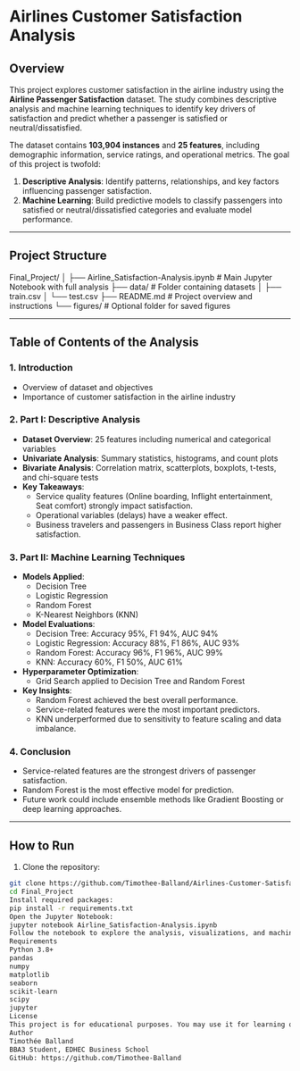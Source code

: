 # Airlines Customer Satisfaction Analysis

## Overview
This project explores customer satisfaction in the airline industry using the **Airline Passenger Satisfaction** dataset. The study combines descriptive analysis and machine learning techniques to identify key drivers of satisfaction and predict whether a passenger is satisfied or neutral/dissatisfied.

The dataset contains **103,904 instances** and **25 features**, including demographic information, service ratings, and operational metrics. The goal of this project is twofold:

1. **Descriptive Analysis**: Identify patterns, relationships, and key factors influencing passenger satisfaction.
2. **Machine Learning**: Build predictive models to classify passengers into satisfied or neutral/dissatisfied categories and evaluate model performance.

---

## Project Structure

Final_Project/
│
├── Airline_Satisfaction-Analysis.ipynb # Main Jupyter Notebook with full analysis
├── data/ # Folder containing datasets
│ ├── train.csv
│ └── test.csv
├── README.md # Project overview and instructions
└── figures/ # Optional folder for saved figures

---

## Table of Contents of the Analysis

### 1. Introduction
- Overview of dataset and objectives
- Importance of customer satisfaction in the airline industry

### 2. Part I: Descriptive Analysis
- **Dataset Overview**: 25 features including numerical and categorical variables
- **Univariate Analysis**: Summary statistics, histograms, and count plots
- **Bivariate Analysis**: Correlation matrix, scatterplots, boxplots, t-tests, and chi-square tests
- **Key Takeaways**:
  - Service quality features (Online boarding, Inflight entertainment, Seat comfort) strongly impact satisfaction.
  - Operational variables (delays) have a weaker effect.
  - Business travelers and passengers in Business Class report higher satisfaction.

### 3. Part II: Machine Learning Techniques
- **Models Applied**:
  - Decision Tree
  - Logistic Regression
  - Random Forest
  - K-Nearest Neighbors (KNN)
- **Model Evaluations**:
  - Decision Tree: Accuracy 95%, F1 94%, AUC 94%
  - Logistic Regression: Accuracy 88%, F1 86%, AUC 93%
  - Random Forest: Accuracy 96%, F1 96%, AUC 99%
  - KNN: Accuracy 60%, F1 50%, AUC 61%
- **Hyperparameter Optimization**:
  - Grid Search applied to Decision Tree and Random Forest
- **Key Insights**:
  - Random Forest achieved the best overall performance.
  - Service-related features were the most important predictors.
  - KNN underperformed due to sensitivity to feature scaling and data imbalance.

### 4. Conclusion
- Service-related features are the strongest drivers of passenger satisfaction.
- Random Forest is the most effective model for prediction.
- Future work could include ensemble methods like Gradient Boosting or deep learning approaches.

---

## How to Run

1. Clone the repository:

```bash
git clone https://github.com/Timothee-Balland/Airlines-Customer-Satisfaction-Report.git
cd Final_Project
Install required packages:
pip install -r requirements.txt
Open the Jupyter Notebook:
jupyter notebook Airline_Satisfaction-Analysis.ipynb
Follow the notebook to explore the analysis, visualizations, and machine learning models.
Requirements
Python 3.8+
pandas
numpy
matplotlib
seaborn
scikit-learn
scipy
jupyter
License
This project is for educational purposes. You may use it for learning or research, but redistribution or commercial use is not allowed without permission.
Author
Timothée Balland
BBA3 Student, EDHEC Business School
GitHub: https://github.com/Timothee-Balland
